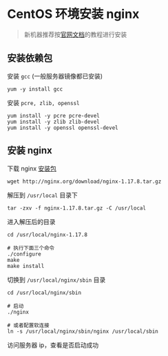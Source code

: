 # CentOS 环境安装 nginx

> 新机器推荐按[官网文档](http://nginx.org/en/docs/install.html)的教程进行安装

## 安装依赖包

安装 `gcc` (一般服务器镜像都已安装)

```
yum -y install gcc
```

安装 `pcre, zlib, openssl`

```
yum install -y pcre pcre-devel
yum install -y zlib zlib-devel
yum install -y openssl openssl-devel
```

## 安装 nginx

下载 nginx [安装包](http://nginx.org/en/download.html)

```
wget http://nginx.org/download/nginx-1.17.8.tar.gz
```

解压到 `/usr/local` 目录下

```
tar -zxv -f nginx-1.17.8.tar.gz -C /usr/local
```

进入解压后的目录

```
cd /usr/local/nginx-1.17.8

# 执行下面三个命令
./configure
make
make install
```

切换到 `/usr/local/nginx/sbin` 目录

```
cd /usr/local/nginx/sbin

# 启动
./nginx

# 或者配置软连接
ln -s /usr/local/nginx/sbin/nginx /usr/local/sbin
```

访问服务器 ip，查看是否启动成功

